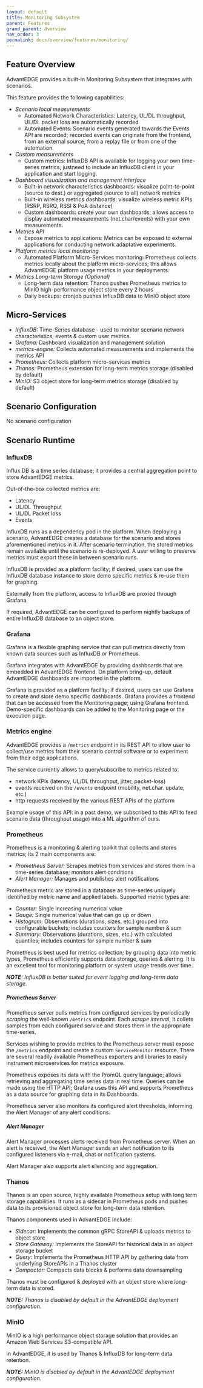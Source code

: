 ```yaml
---
layout: default
title: Monitoring Subsystem
parent: Features
grand_parent: Overview
nav_order: 3
permalink: docs/overview/features/monitoring/
---
```


## Feature Overview
AdvantEDGE provides a built-in Monitoring Subsystem that integrates with scenarios.

This feature provides the following capabilities:

- _Scenario local measurements_
  - Automated Network Characteristics: Latency, UL/DL throughput, UL/DL packet loss are automatically recorded
  - Automated Events: Scenario events generated towards the Events API are recorded; recorded events can originate from the frontend, from an external source, from a replay file or from one of the automation.
- _Custom measurements_
  - Custom metrics: InfluxDB API is available for logging your own time-series metrics; justneed to include an InfluxDB client in your application and start logging.
- _Dashboard visualization and management interface_
  - Built-in network characteristics dashboards: visualize point-to-point (source to dest.) or aggregated (source to all) network metrics
  - Built-in wireless metrics dashboards: visualize wireless metric KPIs (RSRP, RSRQ, RSSI & PoA distance)
  - Custom dashboards: create your own dashboards; allows access to display automated measurements (net.char/events) with your own measurements.
- _Metrics API_
  - Expose metrics to applications: Metrics can be exposed to external applications for conducting network adaptative experiments.
- _Platform metrics local monitoring_
  - Automated Platform Micro-Services monitoring: Prometheus collects metrics locally about the platform micro-services; this allows AdvantEDGE platform usage metrics in your deployments.
- _Metrics Long-term Storage (Optional)_
  - Long-term data retention: Thanos pushes Prometheus metrics to MinIO high-performance object store every 2 hours
  - Daily backups: cronjob pushes InfluxDB data to MinIO object store

## Micro-Services
- _InfluxDB:_ Time-Series database - used to monitor scenario network characteristics, events & custom user metrics.
- _Grafana:_ Dashboard visualization and management solution
- _metrics-engine:_ Collects automated measurements and implements the metrics API
- _Prometheus:_ Collects platform micro-services metrics
- _Thanos:_ Prometheus extension for long-term metrics storage (disabled by default)
- _MinIO:_ S3 object store for long-term metrics storage (disabled by default)

## Scenario Configuration
No scenario configuration

## Scenario Runtime
### InfluxDB
Influx DB is a time series database; it provides a central aggregation point to store AdvantEDGE metrics.

Out-of-the-box collected metrics are:
- Latency
- UL/DL Throughput
- UL/DL Packet loss
- Events

InfluxDB runs as a dependency pod in the platform.
When deploying a scenario, AdvantEDGE creates a database for the scenario and stores aforementioned metrics in it.
After scenario termination, the stored metrics remain available until the scenario is re-deployed.
A user willing to preserve metrics must export these in between scenario runs.

InfluxDB is provided as a platform facility; if desired, users can use the InfluxDB database instance to store demo specific metrics & re-use them for graphing.

Externally from the platform, access to InfluxDB are proxied through Grafana.

If required, AdvantEDGE can be configured to perform nightly backups of entire InfluxDB database to an object store.

### Grafana
Grafana is a flexible graphing service that can pull metrics directly from known data sources such as InfluxDB or Prometheus.

Grafana integrates with AdvantEDGE by providing dashboards that are embedded in AdvantEDGE frontend.
On platform bring-up, default AdvantEDGE dashboards are imported in the platform.

Grafana is provided as a platform facility; if desired, users can use Grafana to create and store demo specific dashboards.
Grafana provides a frontend that can be accessed from the Montitoring page; using Grafana frontend.
Demo-specific dashboards can be added to the Monitoring page or the execution page.

### Metrics engine
AdvantEDGE provides a `/metrics` endpoint in its REST API to allow user to collect/use metrics from their scenario control software or to experiment from their edge applications.

The service currently allows to query/subscribe to metrics related to:
- network KPIs (latency, UL/DL throughput, jitter, packet-loss)
- events received on the `/events` endpoint (mobility, net.char. update, etc.)
- http requests received by the various REST APIs of the platform

Example usage of this API: in a past demo, we subscribed to this API to feed scenario data (throughput usage) into a ML algorithm of ours.

### Prometheus
Prometheus is a monitoring & alerting toolkit that collects and stores metrics; its 2 main components are:
- _Prometheus Server:_ Scrapes metrics from services and stores them in a time-series database; monitors alert conditions
- _Alert Manager:_ Manages and publishes alert notifications

Prometheus metric are stored in a database as time-series uniquely identified by metric name and applied labels. Supported metric types are:
- _Counter:_ Single increasing numerical value
- _Gauge:_ Single numerical value that can go up or down
- _Histogram:_ Observations (durations, sizes, etc.) grouped into configurable buckets; includes counters for sample number & sum
- _Summary:_ Observations (durations, sizes, etc.) with calculated quantiles; includes counters for sample number & sum

Prometheus is best used for metrics collection; by grouping data into metric types, Prometheus efficiently supports data storage, queries & alerting. It is an excellent tool for monitoring platform or system usage trends over time.

_**NOTE:** InfluxDB is better suited for event logging and long-term data storage._

##### Prometheus Server
Prometheus server pulls metrics from configured services by periodically _scraping_ the well-known `/metrics` endpoint. Each _scrape interval_, it collets samples from each configured service and stores them in the appropriate time-series.

Services wishing to provide metrics to the Prometheus server must expose the `/metrics` endpoint and create a custom `ServiceMonitor` resource. There are several readily available Prometheus exporters and libraries to easily instrument microservices for metrics exposure.

Prometheus exposes its data with the PromQL query language; allows retrieving and aggregating time series data in real time. Queries can be made using the HTTP API; Grafana uses this API and supports Prometheus as a data source for graphing data in its Dashboards.

Prometheus server also monitors its configured alert thresholds, informing the Alert Manager of any alert conditions.

##### Alert Manager
Alert Manager processes alerts received from Prometheus server. When an alert is received, the Alert Manager sends an alert notification to its configured listeners via e-mail, chat or notification systems.

Alert Manager also supports alert silencing and aggregation.

### Thanos
Thanos is an open source, highly available Prometheus setup with long term storage capabilities. It runs as a sidecar in Prometheus pods and pushes data to its provisioned object store for long-term data retention.

Thanos components used in AdvantEDGE include:
- _Sidecar:_ Implements the common gRPC StoreAPI & uploads metrics to object store
- _Store Gateway:_ Implements the StoreAPI for historical data in an object storage bucket
- _Query:_ Implements the Prometheus HTTP API by gathering data from underlying StoreAPIs in a Thanos cluster
- _Compactor:_ Compacts data blocks & performs data downsampling

Thanos must be configured & deployed with an object store where long-term data is stored.

_**NOTE:** Thanos is disabled by default in the AdvantEDGE deployment configuration._

### MinIO
MinIO is a high performance object storage solution that provides an Amazon Web Services S3-compatible API.

In AdvantEDGE, it is used by Thanos & InfluxDB for long-term data retention.

_**NOTE:** MinIO is disabled by default in the AdvantEDGE deployment configuration._
